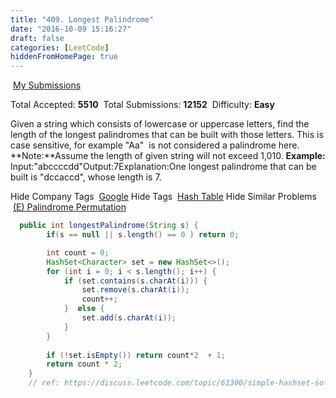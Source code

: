 ```yaml
---
title: "409. Longest Palindrome"
date: "2016-10-09 15:16:27"
draft: false
categories: [LeetCode]
hiddenFromHomePage: true
---
```


 [My Submissions](https://leetcode.com/problems/longest-palindrome/submissions/)

Total Accepted: **5510**
 Total Submissions: **12152**
 Difficulty: **Easy**

Given a string which consists of lowercase or uppercase letters, find the length of the longest palindromes that can be built with those letters.
This is case sensitive, for example "Aa"
 is not considered a palindrome here.
**Note:**Assume the length of given string will not exceed 1,010.
**Example:**
Input:"abccccdd"Output:7Explanation:One longest palindrome that can be built is "dccaccd", whose length is 7.

Hide Company Tags
 [Google](https://leetcode.com/company/google/)
Hide Tags
 [Hash Table](https://leetcode.com/tag/hash-table/)
Hide Similar Problems
 [(E) Palindrome Permutation](https://leetcode.com/problems/palindrome-permutation/)

```java
  public int longestPalindrome(String s) {
        if(s == null || s.length() == 0 ) return 0;

        int count = 0;
        HashSet<Character> set = new HashSet<>();
        for (int i = 0; i < s.length(); i++) {
            if (set.contains(s.charAt(i))) {
                set.remove(s.charAt(i));
                count++;
            }  else {
                set.add(s.charAt(i));
            }
        }
        
        if (!set.isEmpty()) return count*2  + 1;
        return count * 2;
    }
    // ref: https://discuss.leetcode.com/topic/61300/simple-hashset-solution-java
```
